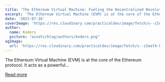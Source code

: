 ```yaml
---
title: 'The Ethereum Virtual Machine: Fueling the Decentralized Revolution'
excerpt: 'The Ethereum Virtual Machine (EVM) is at the core of the Ethereum protocol. It acts as a powerful...'
date: '2023-07-16'
coverImage: 'https://res.cloudinary.com/practicaldev/image/fetch/s--zIeef4-k--/c_imagga_scale,f_auto,fl_progressive,h_420,q_auto,w_1000/https://dev-to-uploads.s3.amazonaws.com/uploads/articles/7qsdq23ubxfvpuf9mobb.jpg'
author:
  name: Koders
  picture: "assets/blog/authors/koders.png"
ogImage:
  url: 'https://res.cloudinary.com/practicaldev/image/fetch/s--zIeef4-k--/c_imagga_scale,f_auto,fl_progressive,h_420,q_auto,w_1000/https://dev-to-uploads.s3.amazonaws.com/uploads/articles/7qsdq23ubxfvpuf9mobb.jpg'
---
```


The Ethereum Virtual Machine (EVM) is at the core of the Ethereum protocol. It acts as a powerful...

[Read more](https://dev.to/sahil_4555/the-ethereum-virtual-machine-fueling-the-decentralized-revolution-4g82)
